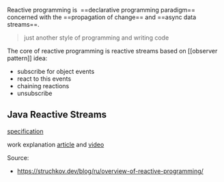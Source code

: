 Reactive programming is  ==declarative programming paradigm== concerned with the ==propagation of change== and ==async data streams==.

> just another style of programming and writing code

The core of reactive programming is reactive streams based on [[observer pattern]] idea:
- subscribe for object events
- react to this events
- chaining reactions
- unsubscribe
## Java Reactive Streams

[specification](https://www.reactive-streams.org/)

work explanation [article](https://struchkov.dev/blog/ru/overview-of-reactive-programming/) and [video](https://www.youtube.com/watch?v=qmuNAWKNJWs)

Source:
- https://struchkov.dev/blog/ru/overview-of-reactive-programming/